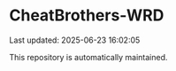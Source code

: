 # CheatBrothers-WRD

Last updated: 2025-06-23 16:02:05

This repository is automatically maintained.
